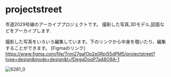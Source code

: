 # projectstreet
市道2029号線のアーカイブプロジェクトです。
撮影した写真,3Dモデル,図面などをアーカイブします.

撮影した写真をいろいろ編集しています。下のリンクから中身を覗いたり、編集することができます。
[Figmaのリンク]
https://www.figma.com/file/Tnm27gafOp2e0Rpj55dPM5/projectstreet?type=design&mode=design&t=fDeggDoqP7a48O8A-1

![6281_0](https://github.com/kuritaTD/projectstreet/assets/50454382/034a18a5-472f-47b7-9773-138484439b0c)
